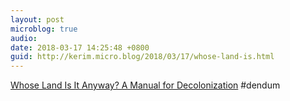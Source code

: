 ```yaml
---
layout: post
microblog: true
audio: 
date: 2018-03-17 14:25:48 +0800
guid: http://kerim.micro.blog/2018/03/17/whose-land-is.html
---
```

[Whose Land Is It Anyway? A Manual for Decolonization](http://fpse.ca/decolonization_manual_whose_land_is_it_anyway) #dendum
